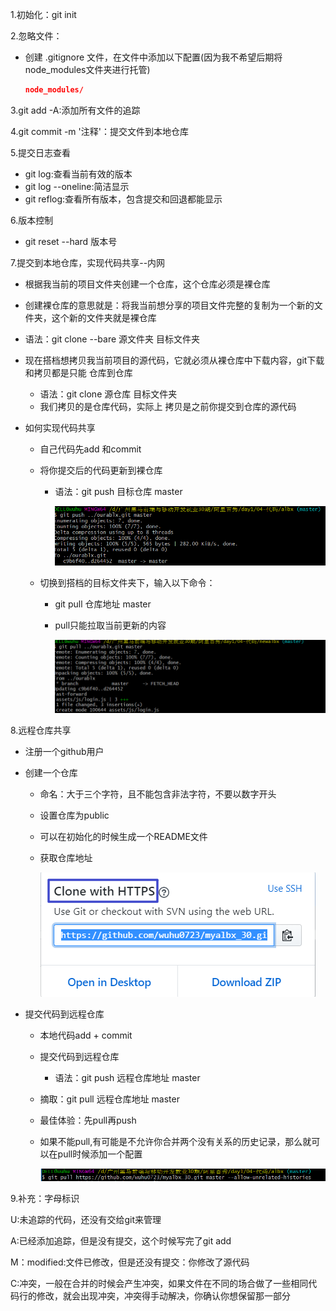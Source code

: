 1.初始化：git init

2.忽略文件：

- 创建   .gitignore  文件，在文件中添加以下配置(因为我不希望后期将node_modules文件夹进行托管)

  ```json
  node_modules/
  ```

3.git add -A:添加所有文件的追踪

4.git commit -m '注释'：提交文件到本地仓库

5.提交日志查看

- git log:查看当前有效的版本
- git log --oneline:简洁显示
- git reflog:查看所有版本，包含提交和回退都能显示

6.版本控制

- git reset --hard 版本号

7.提交到本地仓库，实现代码共享--内网

- 根据我当前的项目文件夹创建一个仓库，这个仓库必须是裸仓库

- 创建裸仓库的意思就是：将我当前想分享的项目文件完整的复制为一个新的文件夹，这个新的文件夹就是裸仓库

- 语法：git clone --bare 源文件夹  目标文件夹

- 现在搭档想拷贝我当前项目的源代码，它就必须从裸仓库中下载内容，git下载和拷贝都是只能   仓库到仓库

  - 语法：git clone 源仓库  目标文件夹
  - 我们拷贝的是仓库代码，实际上 拷贝是之前你提交到仓库的源代码

- 如何实现代码共享

  - 自己代码先add 和commit

  - 将你提交后的代码更新到裸仓库

    - 语法：git push 目标仓库 master

      ![10-git-push到本地仓库](media\10-git-push到本地仓库.png)

  - 切换到搭档的目标文件夹下，输入以下命令：

    - git pull  仓库地址 master

    - pull只能拉取当前更新的内容

      ![11-实现本地仓库的共享](media\11-实现本地仓库的共享.png)

8.远程仓库共享

- 注册一个github用户

- 创建一个仓库

  - 命名：大于三个字符，且不能包含非法字符，不要以数字开头

  - 设置仓库为public

  - 可以在初始化的时候生成一个README文件

  - 获取仓库地址

    ![12-远程仓库的地址获取](media\12-远程仓库的地址获取.png)

- 提交代码到远程仓库

  - 本地代码add + commit

  - 提交代码到远程仓库

    - 语法：git push 远程仓库地址  master

  - 摘取：git pull 远程仓库地址 master

  - 最佳体验：先pull再push

  - 如果不能pull,有可能是不允许你合并两个没有关系的历史记录，那么就可以在pull时候添加一个配置

    ![13-pull](media\13-pull.png)





9.补充：字母标识

U:未追踪的代码，还没有交给git来管理

A:已经添加追踪，但是没有提交，这个时候写完了git add

M：modified:文件已修改，但是还没有提交：你修改了源代码

C:冲突，一般在合并的时候会产生冲突，如果文件在不同的场合做了一些相同代码行的修改，就会出现冲突，冲突得手动解决，你确认你想保留那一部分